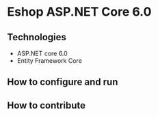 # Eshop ASP.NET Core 6.0
## Technologies
- ASP.NET core 6.0
- Entity Framework Core
## How to configure and run
## How to contribute